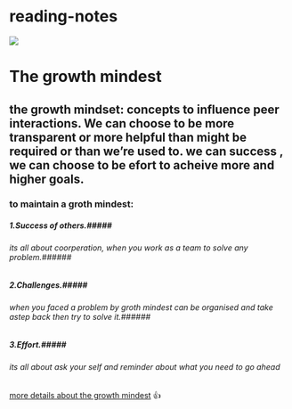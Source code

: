# reading-notes
![](https://miro.medium.com/max/6000/1*6tmkrsxMAYNQST-YjAAAlA.jpeg)
# The growth mindest #

##  the growth mindset: concepts to influence peer interactions. We can choose to be more transparent or more helpful than might be required or than we’re used to. we can success , we can choose to be efort to acheive more and higher goals. ##
### to maintain a groth mindest: ###
 ##### 1.Success of others.#####
 ###### its all about coorperation, when you work as a team to solve any problem.######
 ##### 2.Challenges.#####
 ###### when you faced a problem by groth mindest can be organised and take astep back then try to solve it.######
 ##### 3.Effort.#####
  ###### its all about ask your self and reminder about what you need to go ahead ######
  [more details about the growth mindest](https://www.atlassian.com/blog/inside-atlassian/growth-mindset) :+1:

